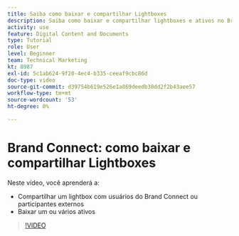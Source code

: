 ```yaml
---
title: Saiba como baixar e compartilhar Lightboxes
description: Saiba como baixar e compartilhar lightboxes e ativos no Brand Connect de [!UICONTROL DAM DO WORKFRONT].
activity: use
feature: Digital Content and Documents
type: Tutorial
role: User
level: Beginner
team: Technical Marketing
kt: 8987
exl-id: 5c1ab624-9f20-4ec4-b335-ceeaf9cbc86d
doc-type: video
source-git-commit: d39754b619e526e1a869deedb38dd2f2b43aee57
workflow-type: tm+mt
source-wordcount: '53'
ht-degree: 0%

---
```


# Brand Connect: como baixar e compartilhar Lightboxes

Neste vídeo, você aprenderá a:

* Compartilhar um lightbox com usuários do Brand Connect ou participantes externos
* Baixar um ou vários ativos

>[!VIDEO](https://video.tv.adobe.com/v/335249/?quality=12)
